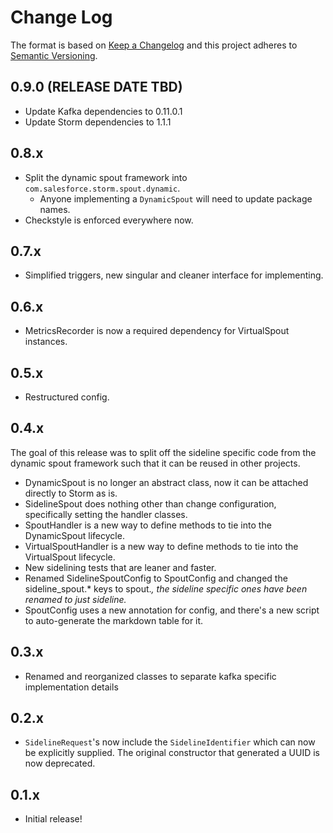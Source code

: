 # Change Log
The format is based on [Keep a Changelog](http://keepachangelog.com/)
and this project adheres to [Semantic Versioning](http://semver.org/).

## 0.9.0 (RELEASE DATE TBD)
- Update Kafka dependencies to 0.11.0.1
- Update Storm dependencies to 1.1.1

## 0.8.x
- Split the dynamic spout framework into `com.salesforce.storm.spout.dynamic`.
  - Anyone implementing a `DynamicSpout` will need to update package names.
- Checkstyle is enforced everywhere now.

## 0.7.x
- Simplified triggers, new singular and cleaner interface for implementing.

## 0.6.x
- MetricsRecorder is now a required dependency for VirtualSpout instances.

## 0.5.x
- Restructured config.

## 0.4.x
The goal of this release was to split off the sideline specific code from the dynamic spout framework such that it can be reused in other projects. 
- DynamicSpout is no longer an abstract class, now it can be attached directly to Storm as is.
- SidelineSpout does nothing other than change configuration, specifically setting the handler classes.
- SpoutHandler is a new way to define methods to tie into the DynamicSpout lifecycle.
- VirtualSpoutHandler is a new way to define methods to tie into the VirtualSpout lifecycle.
- New sidelining tests that are leaner and faster.
- Renamed SidelineSpoutConfig to SpoutConfig and changed the sideline_spout.* keys to spout.*, the sideline specific ones have been renamed to just sideline.*
- SpoutConfig uses a new annotation for config, and there's a new script to auto-generate the markdown table for it.

## 0.3.x
- Renamed and reorganized classes to separate kafka specific implementation details

## 0.2.x
- `SidelineRequest`'s now include the `SidelineIdentifier` which can now be explicitly supplied.  The original constructor that generated a UUID is now deprecated. 

## 0.1.x
- Initial release!
